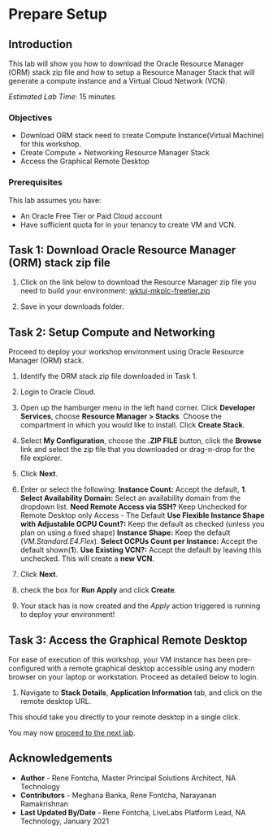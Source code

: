 # Prepare Setup

## Introduction
This lab will show you how to download the Oracle Resource Manager (ORM) stack zip file and how to setup a Resource Manager Stack that will generate a compute instance and a Virtual Cloud Network (VCN).

*Estimated Lab Time:* 15 minutes

### Objectives
* Download ORM stack need to create Compute Instance(Virtual Machine) for this workshop.
* Create Compute + Networking Resource Manager Stack
* Access the Graphical Remote Desktop


### Prerequisites
This lab assumes you have:
* An Oracle Free Tier or Paid Cloud account
* Have sufficient quota for in your tenancy to create VM and VCN.

## Task 1: Download Oracle Resource Manager (ORM) stack zip file
1.  Click on the link below to download the Resource Manager zip file you need to build your environment: [wktui-mkplc-freetier.zip](https://objectstorage.us-ashburn-1.oraclecloud.com/p/sDX34HYvxdv1GjdCplfdYt-HSj9NBe4rjsXgltW0Ax5VPGmhSlGBpqm3wVVvhFxR/n/oraclepartnersas/b/omlvm-mkplc-freetier/o/omlvm-mkplc-freetier.zip)

2.  Save in your downloads folder.

## Task 2: Setup Compute and Networking

Proceed to deploy your workshop environment using Oracle Resource Manager (ORM) stack.

1. Identify the ORM stack zip file downloaded in Task 1.

2. Login to Oracle Cloud.

3. Open up the hamburger menu in the left hand corner.  Click **Developer Services**, choose **Resource Manager > Stacks**. Choose the compartment in which you would like to install. Click **Create Stack**.

4. Select **My Configuration**, choose the **.ZIP FILE** button, click the **Browse** link and select the zip file that you downloaded or drag-n-drop for the file explorer.

5. Click **Next**.

6. Enter or select the following:
    **Instance Count:** Accept the default, **1**.
    **Select Availability Domain:** Select an availability domain from the dropdown list.
    **Need Remote Access via SSH?** Keep Unchecked for Remote Desktop only Access - The Default
    **Use Flexible Instance Shape with Adjustable OCPU Count?:** Keep the default as checked (unless you plan on using a fixed shape)
    **Instance Shape:** Keep the default (*VM.Standard.E4.Flex*).
    **Select OCPUs Count per Instance:** Accept the default shown(**1**).
    **Use Existing VCN?:** Accept the default by leaving this unchecked. This will create a **new VCN**.

7. Click **Next**.

8. check the box for  **Run Apply** and click **Create**.

9. Your stack has is now created and the *Apply* action triggered is running to deploy your environment!  

## Task 3: Access the Graphical Remote Desktop

For ease of execution of this workshop, your VM instance has been pre-configured with a remote graphical desktop accessible using any modern browser on your laptop or workstation. Proceed as detailed below to login.

1. Navigate to **Stack Details**, **Application Information** tab, and click on the remote desktop URL.

  This should take you directly to your remote desktop in a single click.

You may now [proceed to the next lab](#next).

## Acknowledgements

* **Author** - Rene Fontcha, Master Principal Solutions Architect, NA Technology
* **Contributors** - Meghana Banka, Rene Fontcha, Narayanan Ramakrishnan
* **Last Updated By/Date** - Rene Fontcha, LiveLabs Platform Lead, NA Technology, January 2021
